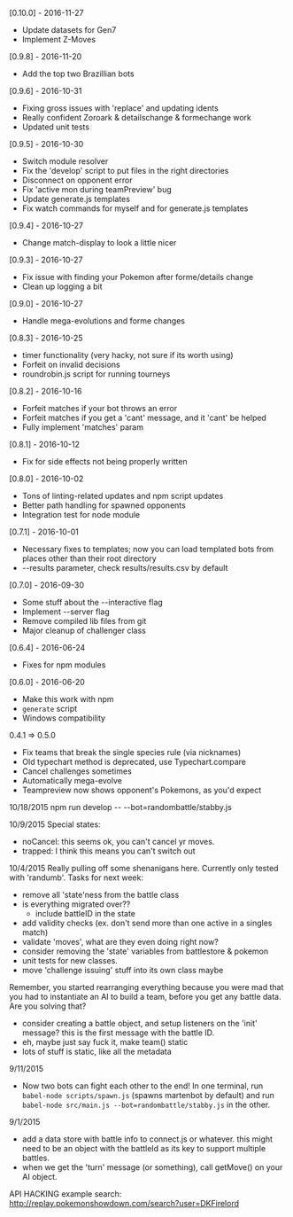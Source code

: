 [0.10.0] - 2016-11-27
- Update datasets for Gen7
- Implement Z-Moves

[0.9.8] - 2016-11-20
- Add the top two Brazillian bots

[0.9.6] - 2016-10-31
- Fixing gross issues with 'replace' and updating idents
- Really confident Zoroark & detailschange & formechange work
- Updated unit tests

[0.9.5] - 2016-10-30
- Switch module resolver
- Fix the 'develop' script to put files in the right directories
- Disconnect on opponent error
- Fix 'active mon during teamPreview' bug
- Update generate.js templates
- Fix watch commands for myself and for generate.js templates

[0.9.4] - 2016-10-27
- Change match-display to look a little nicer

[0.9.3] - 2016-10-27
- Fix issue with finding your Pokemon after forme/details change
- Clean up logging a bit

[0.9.0] - 2016-10-27
- Handle mega-evolutions and forme changes

[0.8.3] - 2016-10-25
- timer functionality (very hacky, not sure if its worth using)
- Forfeit on invalid decisions
- roundrobin.js script for running tourneys

[0.8.2] - 2016-10-16
- Forfeit matches if your bot throws an error
- Forfeit matches if you get a 'cant' message, and it 'cant' be helped
- Fully implement 'matches' param

[0.8.1] - 2016-10-12
- Fix for side effects not being properly written

[0.8.0] - 2016-10-02
- Tons of linting-related updates and npm script updates
- Better path handling for spawned opponents
- Integration test for node module

[0.7.1] - 2016-10-01
- Necessary fixes to templates; now you can load templated bots from places other than their root directory
- --results parameter, check results/results.csv by default

[0.7.0] - 2016-09-30
- Some stuff about the --interactive flag
- Implement --server flag
- Remove compiled lib files from git
- Major cleanup of challenger class

[0.6.4] - 2016-06-24
- Fixes for npm modules

[0.6.0] - 2016-06-20
- Make this work with npm
- `generate` script
- Windows compatibility

0.4.1 => 0.5.0
- Fix teams that break the single species rule (via nicknames)
- Old typechart method is deprecated, use Typechart.compare
- Cancel challenges sometimes
- Automatically mega-evolve
- Teampreview now shows opponent's Pokemons, as you'd expect

10/18/2015
npm run develop -- --bot=randombattle/stabby.js

10/9/2015
Special states:
- noCancel: this seems ok, you can't cancel yr moves.
- trapped: I think this means you can't switch out

10/4/2015
Really pulling off some shenanigans here. Currently only tested with 'randumb'. Tasks for next week:
- remove all 'state'ness from the battle class
- is everything migrated over??
  * include battleID in the state
- add validity checks (ex. don't send more than one active in a singles match)
- validate 'moves', what are they even doing right now?
- consider removing the 'state' variables from battlestore & pokemon
- unit tests for new classes.
- move 'challenge issuing' stuff into its own class maybe

Remember, you started rearranging everything because you were mad that you had to instantiate an AI to build a team, before you get any battle data. Are you solving that?
- consider creating a battle object, and setup listeners on the 'init' message? this is the first message with the battle ID.
- eh, maybe just say fuck it, make team() static
- lots of stuff is static, like all the metadata

9/11/2015
- Now two bots can fight each other to the end! In one terminal, run `babel-node scripts/spawn.js` (spawns martenbot by default) and run `babel-node src/main.js --bot=randombattle/stabby.js` in the other.


9/1/2015
- add a data store with battle info to connect.js or whatever. this might need to be an object with the battleId as its key to support multiple battles.
- when we get the 'turn' message (or something), call getMove() on your AI object.



API HACKING
example search:
http://replay.pokemonshowdown.com/search?user=DKFirelord
